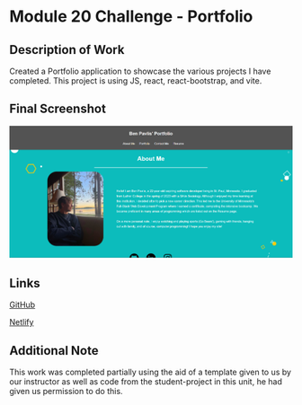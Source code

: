 # Module 20 Challenge - Portfolio

## Description of Work
Created a Portfolio application to showcase the various projects I have completed. This project is using JS, react, react-bootstrap, and vite.

## Final Screenshot
![final screenshot](./src/assets/unit20finalscreenshot.png)

## Links
[GitHub](https://github.com/bpavlis/portfolio)

[Netlify](https://benpavlisportfolio.netlify.app/)

## Additional Note
This work was completed partially using the aid of a template given to us by our instructor as well as code from the student-project in this unit, he had given us permission to do this.